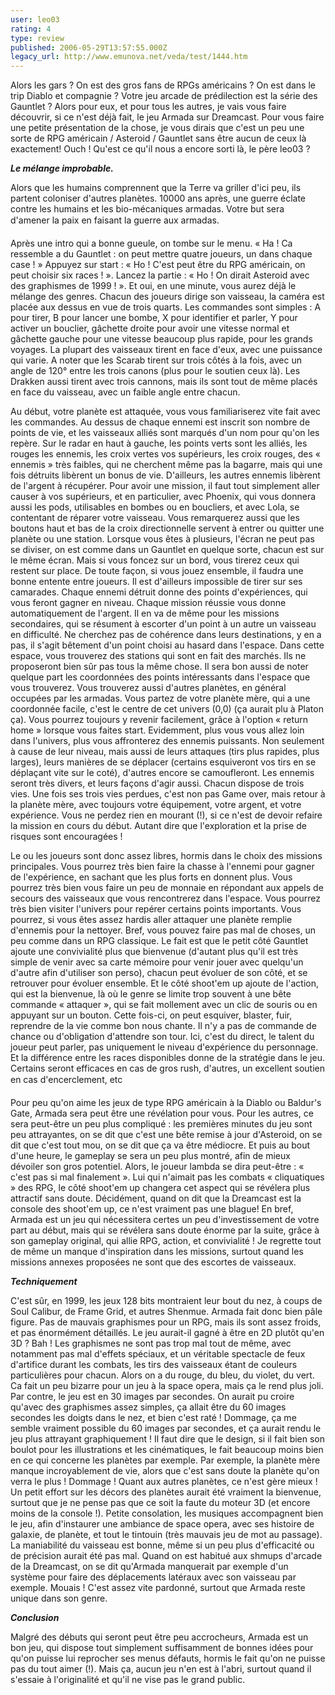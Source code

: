 ```yaml
---
user: leo03
rating: 4
type: review
published: 2006-05-29T13:57:55.000Z
legacy_url: http://www.emunova.net/veda/test/1444.htm
---
```

Alors les gars ? On est des gros fans de RPGs américains ? On est dans le trip Diablo et compagnie ? Votre jeu arcade de prédilection est la série des Gauntlet ? Alors pour eux, et pour tous les autres, je vais vous faire découvrir, si ce n'est déjà fait, le jeu Armada sur Dreamcast. Pour vous faire une petite présentation de la chose, je vous dirais que c'est un peu une sorte de RPG américain / Asteroid / Gauntlet sans être aucun de ceux là exactement! Ouch ! Qu'est ce qu'il nous a encore sorti là, le père leo03 ?  

  

_**Le mélange improbable.**_  

  

Alors que les humains comprennent que la Terre va griller d'ici peu, ils partent coloniser d'autres planètes. 10000 ans après, une guerre éclate contre les humains et les bio-mécaniques armadas. Votre but sera d'amener la paix en faisant la guerre aux armadas.  

  

Après une intro qui a bonne gueule, on tombe sur le menu. « Ha ! Ca ressemble a du Gauntlet : on peut mettre quatre joueurs, un dans chaque case ! » Appuyez sur start : « Ho ! C'est peut être du RPG américain, on peut choisir six races ! ». Lancez la partie : « Ho ! On dirait Asteroid avec des graphismes de 1999 ! ». Et oui, en une minute, vous aurez déjà le mélange des genres. Chacun des joueurs dirige son vaisseau, la caméra est placée aux dessus en vue de trois quarts. Les commandes sont simples : A pour tirer, B pour lancer une bombe, X pour identifier et parler, Y pour activer un bouclier, gâchette droite pour avoir une vitesse normal et gâchette gauche pour une vitesse beaucoup plus rapide, pour les grands voyages. La plupart des vaisseaux tirent en face d'eux, avec une puissance qui varie. A noter que les Scarab tirent sur trois côtés à la fois, avec un angle de 120° entre les trois canons (plus pour le soutien ceux là). Les Drakken aussi tirent avec trois cannons, mais ils sont tout de même placés en face du vaisseau, avec un faible angle entre chacun.  

  

Au début, votre planète est attaquée, vous vous familiariserez vite fait avec les commandes. Au dessus de chaque ennemi est inscrit son nombre de points de vie, et les vaisseaux alliés sont marqués d'un nom pour qu'on les repère. Sur le radar en haut à gauche, les points verts sont les alliés, les rouges les ennemis, les croix vertes vos supérieurs, les croix rouges, des « ennemis » très faibles, qui ne cherchent même pas la bagarre, mais qui une fois détruits libèrent un bonus de vie. D'ailleurs, les autres ennemis libèrent de l'argent à récupérer. Pour avoir une mission, il faut tout simplement aller causer à vos supérieurs, et en particulier, avec Phoenix, qui vous donnera aussi les pods, utilisables en bombes ou en boucliers, et avec Lola, se contentant de réparer votre vaisseau. Vous remarquerez aussi que les boutons haut et bas de la croix directionnelle servent à entrer ou quitter une planète ou une station. Lorsque vous êtes à plusieurs, l'écran ne peut pas se diviser, on est comme dans un Gauntlet en quelque sorte, chacun est sur le même écran. Mais si vous foncez sur un bord, vous tirerez ceux qui restent sur place. De toute façon, si vous jouez ensemble, il faudra une bonne entente entre joueurs. Il est d'ailleurs impossible de tirer sur ses camarades. Chaque ennemi détruit donne des points d'expériences, qui vous feront gagner en niveau. Chaque mission réussie vous donne automatiquement de l'argent. Il en va de même pour les missions secondaires, qui se résument à escorter d'un point à un autre un vaisseau en difficulté. Ne cherchez pas de cohérence dans leurs destinations, y en a pas, il s'agit bêtement d'un point choisi au hasard dans l'espace. Dans cette espace, vous trouverez des stations qui sont en fait des marchés. Ils ne proposeront bien sûr pas tous la même chose. Il sera bon aussi de noter quelque part les coordonnées des points intéressants dans l'espace que vous trouverez. Vous trouverez aussi d'autres planètes, en général occupées par les armadas. Vous partez de votre planète mère, qui a une coordonnée facile, c'est le centre de cet univers (0,0) (ça aurait plu à Platon ça). Vous pourrez toujours y revenir facilement, grâce à l'option « return home » lorsque vous faites start. Evidemment, plus vous vous allez loin dans l'univers, plus vous affronterez des ennemis puissants. Non seulement à cause de leur niveau, mais aussi de leurs attaques (tirs plus rapides, plus larges), leurs manières de se déplacer (certains esquiveront vos tirs en se déplaçant vite sur le coté), d'autres encore se camoufleront. Les ennemis seront très divers, et leurs façons d'agir aussi. Chacun dispose de trois vies. Une fois ses trois vies perdues, c'est non pas Game over, mais retour à la planète mère, avec toujours votre équipement, votre argent, et votre expérience. Vous ne perdez rien en mourant (!), si ce n'est de devoir refaire la mission en cours du début. Autant dire que l'exploration et la prise de risques sont encouragées !  

  

Le ou les joueurs sont donc assez libres, hormis dans le choix des missions principales. Vous pourrez très bien faire la chasse à l'ennemi pour gagner de l'expérience, en sachant que les plus forts en donnent plus. Vous pourrez très bien vous faire un peu de monnaie en répondant aux appels de secours des vaisseaux que vous rencontrerez dans l'espace. Vous pourrez très bien visiter l'univers pour repérer certains points importants. Vous pourrez, si vous êtes assez hardis aller attaquer une planète remplie d'ennemis pour la nettoyer. Bref, vous pouvez faire pas mal de choses, un peu comme dans un RPG classique. Le fait est que le petit côté Gauntlet ajoute une convivialité plus que bienvenue (d'autant plus qu'il est très simple de venir avec sa carte mémoire pour venir jouer avec quelqu'un d'autre afin d'utiliser son perso), chacun peut évoluer de son côté, et se retrouver pour évoluer ensemble. Et le côté shoot'em up ajoute de l'action, qui est la bienvenue, là où le genre se limite trop souvent à une bête commande « attaquer », qui se fait mollement avec un clic de souris ou en appuyant sur un bouton. Cette fois-ci, on peut esquiver, blaster, fuir, reprendre de la vie comme bon nous chante. Il n'y a pas de commande de chance ou d'obligation d'attendre son tour. Ici, c'est du direct, le talent du joueur peut parler, pas uniquement le niveau d'expérience du personnage. Et la différence entre les races disponibles donne de la stratégie dans le jeu. Certains seront efficaces en cas de gros rush, d'autres, un excellent soutien en cas d'encerclement, etc  

  

Pour peu qu'on aime les jeux de type RPG américain à la Diablo ou Baldur's Gate, Armada sera peut être une révélation pour vous. Pour les autres, ce sera peut-être un peu plus compliqué : les premières minutes du jeu sont peu attrayantes, on se dit que c'est une bête remise à jour d'Asteroid, on se dit que c'est tout mou, on se dit que ça va être médiocre. Et puis au bout d'une heure, le gameplay se sera un peu plus montré, afin de mieux dévoiler son gros potentiel. Alors, le joueur lambda se dira peut-être : « c'est pas si mal finalement ». Lui qui n'aimait pas les combats « cliquatiques » des RPG, le côté shoot'em up changera cet aspect qui se révélera plus attractif sans doute. Décidément, quand on dit que la Dreamcast est la console des shoot'em up, ce n'est vraiment pas une blague! En bref, Armada est un jeu qui nécessitera certes un peu d'investissement de votre part au début, mais qui se révélera sans doute énorme par la suite, grâce à son gameplay original, qui allie RPG, action, et convivialité ! Je regrette tout de même un manque d'inspiration dans les missions, surtout quand les missions annexes proposées ne sont que des escortes de vaisseaux.  

  

_**Techniquement**_  

  

C'est sûr, en 1999, les jeux 128 bits montraient leur bout du nez, à coups de Soul Calibur, de Frame Grid, et autres Shenmue. Armada fait donc bien pâle figure. Pas de mauvais graphismes pour un RPG, mais ils sont assez froids, et pas énormément détaillés. Le jeu aurait-il gagné à être en 2D plutôt qu'en 3D ? Bah ! Les graphismes ne sont pas trop mal tout de même, avec notamment pas mal d'effets spéciaux, et un véritable spectacle de feux d'artifice durant les combats, les tirs des vaisseaux étant de couleurs particulières pour chacun. Alors on a du rouge, du bleu, du violet, du vert. Ca fait un peu bizarre pour un jeu à la space opera, mais ça le rend plus joli. Par contre, le jeu est en 30 images par secondes. On aurait pu croire qu'avec des graphismes assez simples, ça allait être du 60 images secondes les doigts dans le nez, et bien c'est raté ! Dommage, ça me semble vraiment possible du 60 images par secondes, et ça aurait rendu le jeu plus attrayant graphiquement ! Il faut dire que le design, si il fait bien son boulot pour les illustrations et les cinématiques, le fait beaucoup moins bien en ce qui concerne les planètes par exemple. Par exemple, la planète mère manque incroyablement de vie, alors que c'est sans doute la planète qu'on verra le plus ! Dommage ! Quant aux autres planètes, ce n'est gère mieux ! Un petit effort sur les décors des planètes aurait été vraiment la bienvenue, surtout que je ne pense pas que ce soit la faute du moteur 3D (et encore moins de la console !). Petite consolation, les musiques accompagnent bien le jeu, afin d'instaurer une ambiance de space opera, avec ses histoire de galaxie, de planète, et tout le tintouin (très mauvais jeu de mot au passage). La maniabilité du vaisseau est bonne, même si un peu plus d'efficacité ou de précision aurait été pas mal. Quand on est habitué aux shmups d'arcade de la Dreamcast, on se dit qu'Armada manquerait par exemple d'un système pour faire des déplacements latéraux avec son vaisseau par exemple. Mouais ! C'est assez vite pardonné, surtout que Armada reste unique dans son genre.  

  

_**Conclusion**_  

  

Malgré des débuts qui seront peut être peu accrocheurs, Armada est un bon jeu, qui dispose tout simplement suffisamment de bonnes idées pour qu'on puisse lui reprocher ses menus défauts, hormis le fait qu'on ne puisse pas du tout aimer (!). Mais ça, aucun jeu n'en est à l'abri, surtout quand il s'essaie à l'originalité et qu'il ne vise pas le grand public.